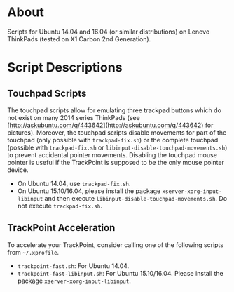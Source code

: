 # About

Scripts for Ubuntu 14.04 and 16.04 (or similar distributions) on Lenovo ThinkPads (tested
on X1 Carbon 2nd Generation).

# Script Descriptions

## Touchpad Scripts

The touchpad scripts allow for emulating three trackpad buttons which do not
exist on many 2014 series ThinkPads (see
[http://askubuntu.com/q/443642](http://askubuntu.com/q/443642) for pictures).
Moreover, the touchpad scripts disable movements for part of the touchpad (only
possible with `trackpad-fix.sh`) or the complete touchpad (possible with
`trackpad-fix.sh` or `libinput-disable-touchpad-movements.sh`) to prevent
accidental pointer movements. Disabling the touchpad mouse pointer is useful if
the TrackPoint is supposed to be the only mouse pointer device.

- On Ubuntu 14.04, use `trackpad-fix.sh`.
- On Ubuntu 15.10/16.04, please install the package
`xserver-xorg-input-libinput` and then execute
`libinput-disable-touchpad-movements.sh`. Do not execute
`trackpad-fix.sh`.

## TrackPoint Acceleration

To accelerate your TrackPoint, consider calling one of the following scripts from `~/.xprofile`.

- `trackpoint-fast.sh`: For Ubuntu 14.04.
- `trackpoint-fast-libinput.sh`: For Ubuntu 15.10/16.04. Please install the
package `xserver-xorg-input-libinput`.

